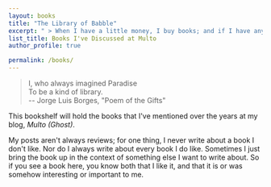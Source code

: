 ```yaml
---
layout: books
title: "The Library of Babble"
excerpt: " > When I have a little money, I buy books; and if I have any left, I buy food and clothes."
list_title: Books I've Discussed at Multo
author_profile: true

permalink: /books/
---
```

> I, who always imagined Paradise <br/>
> To be a kind of library.
<br/>  -- Jorge Luis Borges, "Poem of the Gifts" 

This bookshelf will hold the books that I've mentioned over the years at my blog, *Multo (Ghost)*.

My posts aren't always reviews; for one thing, I never write about a book I don't like. Nor do I always write about every book I do like. Sometimes I just bring the book up in the context of something else I want to write about. So if you see a book here, you know both that I like it, and that it is or was somehow interesting or important to me.
